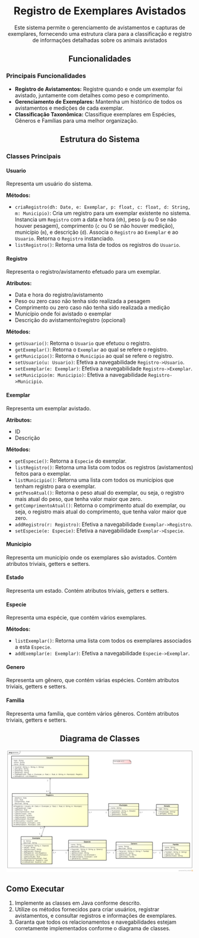 <h1 align="center">Registro de Exemplares Avistados</h1>

<p align="center">Este sistema permite o gerenciamento de avistamentos e capturas de exemplares, fornecendo uma estrutura clara para a classificação e registro de informações detalhadas sobre os animais avistados</p>

<h2 align="center">Funcionalidades</h2>

<h3>Principais Funcionalidades</h3>
<ul>
    <li><strong>Registro de Avistamentos:</strong> Registre quando e onde um exemplar foi avistado, juntamente com detalhes como peso e comprimento.</li>
    <li><strong>Gerenciamento de Exemplares:</strong> Mantenha um histórico de todos os avistamentos e medições de cada exemplar.</li>
    <li><strong>Classificação Taxonômica:</strong> Classifique exemplares em Espécies, Gêneros e Famílias para uma melhor organização.</li>
</ul>

<h2 align="center">Estrutura do Sistema</h2>

<h3>Classes Principais</h3>

<h4>Usuario</h4>
<p>Representa um usuário do sistema.</p>

**Métodos:**
- `criaRegistro(dh: Date, e: Exemplar, p: float, c: float, d: String, m: Municipio)`: Cria um registro para um exemplar existente no sistema. Instancia um `Registro` com a data e hora (`dh`), peso (`p` ou 0 se não houver pesagem), comprimento (`c` ou 0 se não houver medição), município (`m`), e descrição (`d`). Associa o `Registro` ao `Exemplar` e ao `Usuario`. Retorna o `Registro` instanciado.
- `listRegistro()`: Retorna uma lista de todos os registros do `Usuario`.

<h4>Registro</h4>
<p>Representa o registro/avistamento efetuado para um exemplar.</p>

**Atributos:**
- Data e hora do registro/avistamento
- Peso ou zero caso não tenha sido realizada a pesagem
- Comprimento ou zero caso não tenha sido realizada a medição
- Município onde foi avistado o exemplar
- Descrição do avistamento/registro (opcional)

**Métodos:**
- `getUsuario()`: Retorna o `Usuario` que efetuou o registro.
- `getExemplar()`: Retorna o `Exemplar` ao qual se refere o registro.
- `getMunicipio()`: Retorna o `Municipio` ao qual se refere o registro.
- `setUsuario(u: Usuario)`: Efetiva a navegabilidade `Registro->Usuario`.
- `setExemplar(e: Exemplar)`: Efetiva a navegabilidade `Registro->Exemplar`.
- `setMunicipio(m: Municipio)`: Efetiva a navegabilidade `Registro->Municipio`.

<h4>Exemplar</h4>
<p>Representa um exemplar avistado.</p>

**Atributos:**
- ID
- Descrição

**Métodos:**
- `getEspecie()`: Retorna a `Especie` do exemplar.
- `listRegistro()`: Retorna uma lista com todos os registros (avistamentos) feitos para o exemplar.
- `listMunicipio()`: Retorna uma lista com todos os municípios que tenham registro para o exemplar.
- `getPesoAtual()`: Retorna o peso atual do exemplar, ou seja, o registro mais atual do peso, que tenha valor maior que zero.
- `getComprimentoAtual()`: Retorna o comprimento atual do exemplar, ou seja, o registro mais atual do comprimento, que tenha valor maior que zero.
- `addRegistro(r: Registro)`: Efetiva a navegabilidade `Exemplar->Registro`.
- `setEspecie(e: Especie)`: Efetiva a navegabilidade `Exemplar->Especie`.

<h4>Municipio</h4>
<p>Representa um município onde os exemplares são avistados. Contém atributos triviais, getters e setters.</p>

<h4>Estado</h4>
<p>Representa um estado. Contém atributos triviais, getters e setters.</p>

<h4>Especie</h4>
<p>Representa uma espécie, que contém vários exemplares.</p>

**Métodos:**
- `listExemplar()`: Retorna uma lista com todos os exemplares associados a esta `Especie`.
- `addExemplar(e: Exemplar)`: Efetiva a navegabilidade `Especie->Exemplar`.

<h4>Genero</h4>
<p>Representa um gênero, que contém várias espécies. Contém atributos triviais, getters e setters.</p>

<h4>Familia</h4>
<p>Representa uma família, que contém vários gêneros. Contém atributos triviais, getters e setters.</p>

<h2 align="center">Diagrama de Classes</h2>

<p align="center">
  <img src="./assets/diagramaClassRegistroAnimais.png" alt="Diagrama de Classes">
</p>

<h2>Como Executar</h2>

<ol>
    <li>Implemente as classes em Java conforme descrito.</li>
    <li>Utilize os métodos fornecidos para criar usuários, registrar avistamentos, e consultar registros e informações de exemplares.</li>
    <li>Garanta que todos os relacionamentos e navegabilidades estejam corretamente implementados conforme o diagrama de classes.</li>
</ol>

